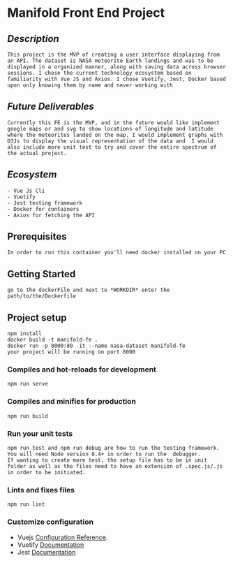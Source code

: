 # Manifold Front End Project

## *Description*
```
This project is the MVP of creating a user interface displaying from an API. The dataset is NASA meteorite Earth landings and was to be displayed in a organized manner, along with saving data across browser sessions. I chose the current technology ecosystem based on familiarity with Vue JS and Axios. I chose Vuetify, Jest, Docker based upon only knowing them by name and never working with 
```
## *Future Deliverables*
```
Currently this FE is the MVP, and in the future would like implement google maps or and svg to show locations of longitude and latitude where the meteorites landed on the map. I would implement graphs with D3Js to display the visual representation of the data and  I would also include more unit test to try and cover the entire spectrum of the actual project.
```

## *Ecosystem*
```
- Vue Js Cli
- Vuetify
- Jest testing framework
- Docker for containers
- Axios for fetching the API
```
## Prerequisites

```
In order to run this container you'll need docker installed on your PC
```
## Getting Started

```
go to the dockerFile and next to *WORKDIR* enter the path/to/the/Dockerfile

```
## Project setup
```
npm install
docker build -t manifold-fe .
docker run -p 8000:80 -it --name nasa-dataset manifold-fe
your project will be running on port 8000
```

### Compiles and hot-reloads for development
```
npm run serve
```

### Compiles and minifies for production
```
npm run build
```

### Run your unit tests
```
npm run test and npm run debug are how to run the testing framework. You will need Node version 8.4+ in order to run the  debugger.
If wanting to create more test, the setup file has to be in unit folder as well as the files need to have an extension of .spec.js/.js in order to be initiated.
```


### Lints and fixes files
```
npm run lint
```

### Customize configuration
- Vuejs [Configuration Reference](https://cli.vuejs.org/config/).
- Vuetify [Documentation](https://vuetifyjs.com/en/)
- Jest [Documentation](https://jestjs.io/docs/en/getting-started)
  
